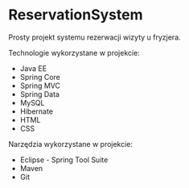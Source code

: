 # ReservationSystem

Prosty projekt systemu rezerwacji wizyty u fryzjera. 

Technologie wykorzystane w projekcie:

- Java EE
- Spring Core
- Spring MVC
- Spring Data
- MySQL
- Hibernate
- HTML
- CSS

Narzędzia wykorzystane w projekcie:

- Eclipse - Spring Tool Suite
- Maven
- Git
